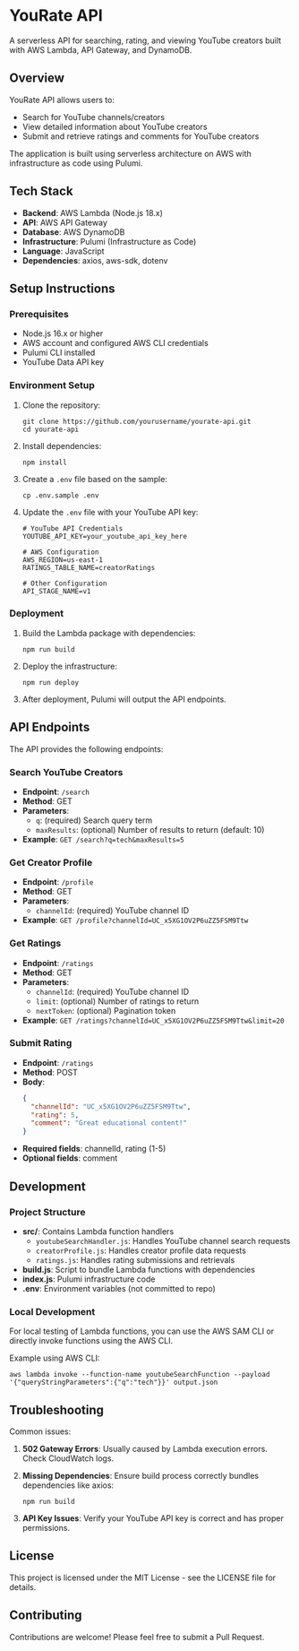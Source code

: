 # YouRate API

A serverless API for searching, rating, and viewing YouTube creators built with AWS Lambda, API Gateway, and DynamoDB.

## Overview

YouRate API allows users to:
- Search for YouTube channels/creators
- View detailed information about YouTube creators
- Submit and retrieve ratings and comments for YouTube creators

The application is built using serverless architecture on AWS with infrastructure as code using Pulumi.

## Tech Stack

- **Backend**: AWS Lambda (Node.js 18.x)
- **API**: AWS API Gateway
- **Database**: AWS DynamoDB
- **Infrastructure**: Pulumi (Infrastructure as Code)
- **Language**: JavaScript
- **Dependencies**: axios, aws-sdk, dotenv

## Setup Instructions

### Prerequisites

- Node.js 16.x or higher
- AWS account and configured AWS CLI credentials
- Pulumi CLI installed
- YouTube Data API key

### Environment Setup

1. Clone the repository:
   ```
   git clone https://github.com/yourusername/yourate-api.git
   cd yourate-api
   ```

2. Install dependencies:
   ```
   npm install
   ```

3. Create a `.env` file based on the sample:
   ```
   cp .env.sample .env
   ```

4. Update the `.env` file with your YouTube API key:
   ```
   # YouTube API Credentials
   YOUTUBE_API_KEY=your_youtube_api_key_here

   # AWS Configuration
   AWS_REGION=us-east-1
   RATINGS_TABLE_NAME=creatorRatings

   # Other Configuration
   API_STAGE_NAME=v1
   ```

### Deployment

1. Build the Lambda package with dependencies:
   ```
   npm run build
   ```

2. Deploy the infrastructure:
   ```
   npm run deploy
   ```

3. After deployment, Pulumi will output the API endpoints.

## API Endpoints

The API provides the following endpoints:

### Search YouTube Creators
- **Endpoint**: `/search`
- **Method**: GET
- **Parameters**:
  - `q`: (required) Search query term
  - `maxResults`: (optional) Number of results to return (default: 10)
- **Example**: `GET /search?q=tech&maxResults=5`

### Get Creator Profile
- **Endpoint**: `/profile`
- **Method**: GET
- **Parameters**:
  - `channelId`: (required) YouTube channel ID
- **Example**: `GET /profile?channelId=UC_x5XG1OV2P6uZZ5FSM9Ttw`

### Get Ratings
- **Endpoint**: `/ratings`
- **Method**: GET
- **Parameters**:
  - `channelId`: (required) YouTube channel ID
  - `limit`: (optional) Number of ratings to return
  - `nextToken`: (optional) Pagination token
- **Example**: `GET /ratings?channelId=UC_x5XG1OV2P6uZZ5FSM9Ttw&limit=20`

### Submit Rating
- **Endpoint**: `/ratings`
- **Method**: POST
- **Body**:
  ```json
  {
    "channelId": "UC_x5XG1OV2P6uZZ5FSM9Ttw",
    "rating": 5,
    "comment": "Great educational content!"
  }
  ```
- **Required fields**: channelId, rating (1-5)
- **Optional fields**: comment

## Development

### Project Structure

- **src/**: Contains Lambda function handlers
  - `youtubeSearchHandler.js`: Handles YouTube channel search requests
  - `creatorProfile.js`: Handles creator profile data requests
  - `ratings.js`: Handles rating submissions and retrievals
- **build.js**: Script to bundle Lambda functions with dependencies
- **index.js**: Pulumi infrastructure code
- **.env**: Environment variables (not committed to repo)

### Local Development

For local testing of Lambda functions, you can use the AWS SAM CLI or directly invoke functions using the AWS CLI.

Example using AWS CLI:
```
aws lambda invoke --function-name youtubeSearchFunction --payload '{"queryStringParameters":{"q":"tech"}}' output.json
```

## Troubleshooting

Common issues:

1. **502 Gateway Errors**: Usually caused by Lambda execution errors. Check CloudWatch logs.

2. **Missing Dependencies**: Ensure build process correctly bundles dependencies like axios:
   ```
   npm run build
   ```

3. **API Key Issues**: Verify your YouTube API key is correct and has proper permissions.

## License

This project is licensed under the MIT License - see the LICENSE file for details.

## Contributing

Contributions are welcome! Please feel free to submit a Pull Request.